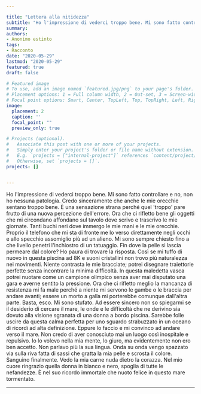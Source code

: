 ```yaml
---

title: "Lettera alla nitidezza"
subtitle: "Ho l'impressione di vederci troppo bene. Mi sono fatto controllare e no, non ho nessuna patologia."
summary: 
authors:
- Anonimo estinto
tags:
- Racconto
date: "2020-05-29"
lastmod: "2020-05-29"
featured: true
draft: false

# Featured image
# To use, add an image named `featured.jpg/png` to your page's folder.
# Placement options: 1 = Full column width, 2 = Out-set, 3 = Screen-width
# Focal point options: Smart, Center, TopLeft, Top, TopRight, Left, Right, BottomLeft, Bottom, BottomRight
image:
  placement: 2
  caption: ''
  focal_point: ""
  preview_only: true

# Projects (optional).
#   Associate this post with one or more of your projects.
#   Simply enter your project's folder or file name without extension.
#   E.g. `projects = ["internal-project"]` references `content/project/deep-learning/index.md`.
#   Otherwise, set `projects = []`.
projects: []


---
```

Ho l'impressione di vederci troppo bene. Mi sono fatto controllare e no, non ho nessuna patologia. Credo sinceramente che anche le mie orecchie sentano troppo bene. È una sensazione strana perché quel 'troppo' pare frutto di una nuova percezione dell'errore. Ora che ci rifletto bene gli oggetti che mi circondano affondano sul tavolo dove scrivo e trascrivo le mie giornate. Tanti buchi neri dove immergo le mie mani e le mie orecchie. Proprio il telefono che mi sta di fronte me lo verso direttamente negli occhi e allo specchio assomiglio più ad un alieno. Mi sono sempre chiesto fino a che livello penetri l'inchiostro di un tatuaggio. Fin dove la pelle si lascia permeare dal colore? Ho paura di trovare la risposta. Così se mi tuffo di nuovo in questa piscina ad 8K e suoni cristallini non trovo più naturalezza nei movimenti. Niente contrasta le mie bracciate; potrei disegnare traiettorie perfette senza incontrare la minima difficoltà. In questa maledetta vasca potrei nuotare come un campione olimpico senza aver mai disputato una gara e averne sentito la pressione. Ora che ci rifletto meglio la mancanza di resistenza mi fa male perché a niente mi servono le gambe o le braccia per andare avanti; essere un morto a galla mi porterebbe comunque dall'altra parte. Basta, esco. Mi sono stufato. Ad essere sincero non so spiegarmi se il desiderio di cercare il mare, le onde e le difficoltà che ne derivino sia dovuto alla visione sgranata di una donna a bordo piscina. Sarebbe folle uscire da questa calma perfetta per uno sguardo strabuzzato in un oceano di ricordi ad alta definizione. Eppure lo faccio e mi convinco ad andare verso il mare. Non credo di aver conosciuto mai un luogo così inospitale e repulsivo. Io lo volevo nella mia mente, lo giuro, ma evidentemente non ero ben accetto. Non parlavo più la sua lingua. Onda su onda vengo spazzato via sulla riva fatta di sassi che gratta la mia pelle e scrosta il colore. Sanguino finalmente. Vedo la mia carne nuda dietro la corazza. Nel mio cuore ringrazio quella donna in bianco e nero, spoglia di tutte le nefandezze. È nel suo ricordo immortale che nuoto felice in questo mare tormentato. 

---
